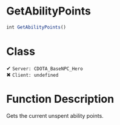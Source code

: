 # GetAbilityPoints
```js
int GetAbilityPoints()
```
# Class
✔ `Server: CDOTA_BaseNPC_Hero`  
✖ `Client: undefined`  

# Function Description
Gets the current unspent ability points.
